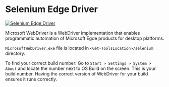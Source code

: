 # Selenium Edge Driver
[![Selenium Edge Driver](https://img.shields.io/badge/chocolatey-selenium--edge--driver-brightgreen.svg)](https://chocolatey.org/packages/selenium-edge-driver/)

Microsoft WebDriver is a WebDriver implementation that enables programmatic automation of Microsoft Egde products for desktop platforms.

`MicrosoftWebDriver.exe` file is located in `<Get-ToolsLocation>/selenium` directory.

To find your correct build number: Go to `Start > Settings > System > About` and locate the number next to OS Build on the screen. This is your build number. Having the correct version of WebDriver for your build ensures it runs correctly.
